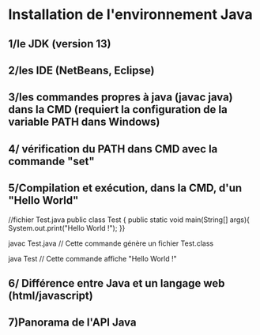 # Installation de l'environnement Java

## 1/le JDK (version 13)
## 2/les IDE (NetBeans, Eclipse)
## 3/les commandes propres à java (javac java) dans la CMD (requiert la configuration de la variable PATH dans Windows)
## 4/ vérification du PATH dans CMD avec la commande "set"

## 5/Compilation et exécution, dans la CMD, d'un "Hello World"

//fichier Test.java
public class Test {
 public static void main(String[] args){
        System.out.print("Hello World !");
}}

javac Test.java // Cette commande génère un fichier Test.class

java Test  // Cette commande affiche "Hello World !"

## 6/ Différence entre Java et un langage web (html/javascript)
## 7)Panorama de l'API Java